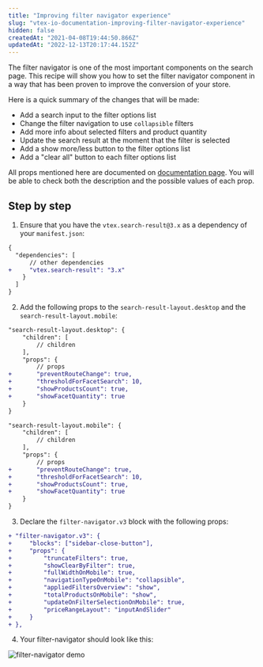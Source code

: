 ```yaml
---
title: "Improving filter navigator experience"
slug: "vtex-io-documentation-improving-filter-navigator-experience"
hidden: false
createdAt: "2021-04-08T19:44:50.866Z"
updatedAt: "2022-12-13T20:17:44.152Z"
---
```


The filter navigator is one of the most important components on the search page. This recipe will show you how to set the filter navigator component in a way that has been proven to improve the conversion of your store.

Here is a quick summary of the changes that will be made:

- Add a search input to the filter options list
- Change the filter navigation to use `collapsible` filters
- Add more info about selected filters and product quantity
- Update the search result at the moment that the filter is selected
- Add a show more/less button to the filter options list
- Add a "clear all" button to each filter options list

All props mentioned here are documented on [documentation page](https://developers.vtex.com/vtex-developer-docs/docs/vtex-search-result). You will be able to check both the description and the possible values ​​of each prop.

## Step by step

1. Ensure that you have the `vtex.search-result@3.x` as a dependency of your `manifest.json`:

```diff
{
  "dependencies": [
      // other dependencies
+     "vtex.search-result": "3.x"
    }
  ]
}
```

2. Add the following props to the `search-result-layout.desktop` and the `search-result-layout.mobile`:

```diff
"search-result-layout.desktop": {
    "children": [
        // children
    ],
    "props": {
        // props
+       "preventRouteChange": true,
+       "thresholdForFacetSearch": 10,
+       "showProductsCount": true,
+       "showFacetQuantity": true
    }
}
```

```diff
"search-result-layout.mobile": {
    "children": [
        // children
    ],
    "props": {
        // props
+       "preventRouteChange": true,
+       "thresholdForFacetSearch": 10,
+       "showProductsCount": true,
+       "showFacetQuantity": true
    }
}
```

3. Declare the `filter-navigator.v3` block with the following props:

```diff
+ "filter-navigator.v3": {
+     "blocks": ["sidebar-close-button"],
+     "props": {
+         "truncateFilters": true,
+         "showClearByFilter": true,
+         "fullWidthOnMobile": true,
+         "navigationTypeOnMobile": "collapsible",
+         "appliedFiltersOverview": "show",
+         "totalProductsOnMobile": "show",
+         "updateOnFilterSelectionOnMobile": true,
+         "priceRangeLayout": "inputAndSlider"
+     }
+ },
```

4. Your filter-navigator should look like this:

![filter-navigator demo](https://cdn.jsdelivr.net/gh/vtexdocs/dev-portal-content@main/images/vtex-io-documentation-improving-filter-navigator-experience-0.gif)
